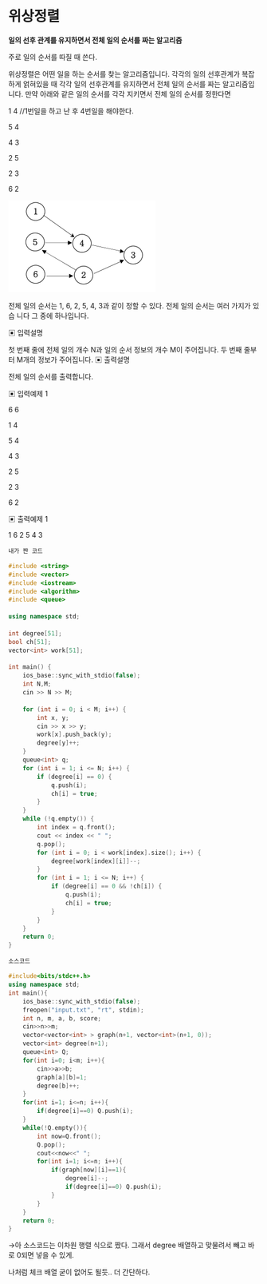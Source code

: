 # 위상정렬

**일의 선후 관계를 유지하면서 전체 일의 순서를 짜는 알고리즘**

주로 일의 순서를 따질 때 쓴다.

위상정렬은 어떤 일을 하는 순서를 찾는 알고리즘입니다. 각각의 일의 선후관계가 복잡하게 얽혀있을 때 각각 일의 선후관계를 유지하면서 전체 일의 순서를 짜는 알고리즘입니다. 만약 아래와 같은 일의 순서를 각각 지키면서 전체 일의 순서를 정한다면 

1 4 //1번일을 하고 난 후 4번일을 해야한다. 

5 4 

4 3 

2 5 

2 3 

6 2

![위상정렬을 위한 일의 순서 도식화](image/위1.png)

전체 일의 순서는 1, 6, 2, 5, 4, 3과 같이 정할 수 있다. 전체 일의 순서는 여러 가지가 있습 니다 그 중에 하나입니다.

▣ 입력설명 

첫 번째 줄에 전체 일의 개수 N과 일의 순서 정보의 개수 M이 주어집니다. 두 번째 줄부터 M개의 정보가 주어집니다.
▣ 출력설명 

전체 일의 순서를 출력합니다.

▣ 입력예제 1 

6 6 

1 4 

5 4 

4 3 

2 5 

2 3 

6 2

▣ 출력예제 1 

1 6 2 5 4 3

`내가 짠 코드`

```c++
#include <string>
#include <vector>
#include <iostream>
#include <algorithm>
#include <queue>

using namespace std;

int degree[51];
bool ch[51];
vector<int> work[51];

int main() {
	ios_base::sync_with_stdio(false);
	int N,M;
	cin >> N >> M;
	
	for (int i = 0; i < M; i++) {
		int x, y;
		cin >> x >> y;
		work[x].push_back(y);
		degree[y]++;
	}
	queue<int> q;
	for (int i = 1; i <= N; i++) {
		if (degree[i] == 0) {
			q.push(i);
			ch[i] = true;
		}
	}
	while (!q.empty()) {
		int index = q.front();
		cout << index << " ";
		q.pop();
		for (int i = 0; i < work[index].size(); i++) {
			degree[work[index][i]]--;
		}
		for (int i = 1; i <= N; i++) {
			if (degree[i] == 0 && !ch[i]) {
				q.push(i);
				ch[i] = true;
			}
		}
	}
	return 0;
}
```

`소스코드`

```c++
#include<bits/stdc++.h>
using namespace std;
int main(){
	ios_base::sync_with_stdio(false);
	freopen("input.txt", "rt", stdin);	
	int n, m, a, b, score;
	cin>>n>>m;
	vector<vector<int> > graph(n+1, vector<int>(n+1, 0));
	vector<int> degree(n+1);
	queue<int> Q;
	for(int i=0; i<m; i++){
		cin>>a>>b;
		graph[a][b]=1;
		degree[b]++;
	}
	for(int i=1; i<=n; i++){
		if(degree[i]==0) Q.push(i);
	}
	while(!Q.empty()){
		int now=Q.front();
		Q.pop();
		cout<<now<<" ";
		for(int i=1; i<=n; i++){
			if(graph[now][i]==1){
				degree[i]--;
				if(degree[i]==0) Q.push(i);
			}
		}
	}
	return 0;
}
```

→아 소스코드는 이차원 행렬 식으로 짰다. 그래서 degree 배열하고 맞물려서 빼고 바로 0되면 넣을 수 있게.

나처럼 체크 배열 굳이 없어도 될듯.. 더 간단하다.
